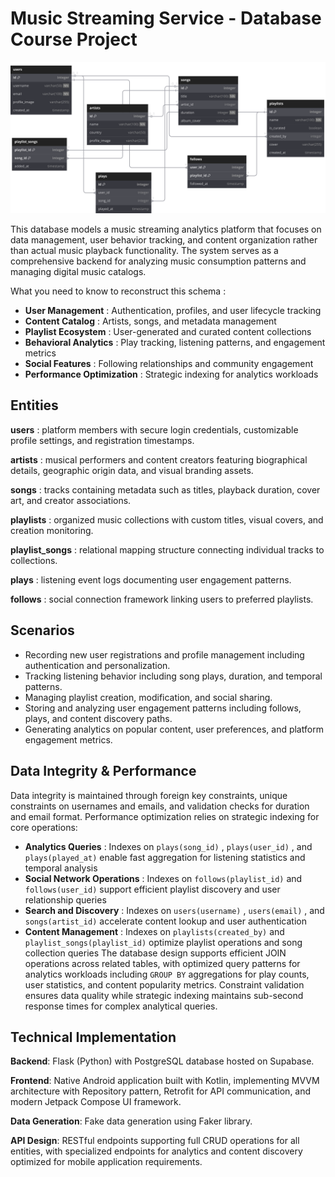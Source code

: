 # Music Streaming Service - Database Course Project

![Database Schema](schema.svg)

This database models a music streaming analytics platform that focuses on data management, user behavior tracking, and content organization rather than actual music playback functionality. 
The system serves as a comprehensive backend for analyzing music consumption patterns and managing digital music catalogs.

What you need to know to reconstruct this schema :

- **User Management** : Authentication, profiles, and user lifecycle tracking
- **Content Catalog** : Artists, songs, and metadata management
- **Playlist Ecosystem** : User-generated and curated content collections
- **Behavioral Analytics** : Play tracking, listening patterns, and engagement metrics
- **Social Features** : Following relationships and community engagement
- **Performance Optimization** : Strategic indexing for analytics workloads


## Entities

**users** : platform members with secure login credentials, customizable profile settings, and registration timestamps.

**artists** : musical performers and content creators featuring biographical details, geographic origin data, and visual branding assets.

**songs** : tracks containing metadata such as titles, playback duration, cover art, and creator associations.

**playlists** : organized music collections with custom titles, visual covers, and creation monitoring.

**playlist_songs** : relational mapping structure connecting individual tracks to collections.

**plays** : listening event logs documenting user engagement patterns.

**follows** : social connection framework linking users to preferred playlists.



## Scenarios

- Recording new user registrations and profile management including authentication and personalization.
- Tracking listening behavior including song plays, duration, and temporal patterns.
- Managing playlist creation, modification, and social sharing.
- Storing and analyzing user engagement patterns including follows, plays, and content discovery paths.
- Generating analytics on popular content, user preferences, and platform engagement metrics.

## Data Integrity & Performance
Data integrity is maintained through foreign key constraints, unique constraints on usernames and emails, and validation checks for duration and email format. Performance optimization relies on strategic indexing for core operations:

- **Analytics Queries** : Indexes on `plays(song_id)` , `plays(user_id)` , and `plays(played_at)` enable fast aggregation for listening statistics and temporal analysis
- **Social Network Operations** : Indexes on `follows(playlist_id)` and `follows(user_id)` support efficient playlist discovery and user relationship queries
- **Search and Discovery** : Indexes on `users(username)` , `users(email)` , and `songs(artist_id)` accelerate content lookup and user authentication
- **Content Management** : Indexes on `playlists(created_by)` and` playlist_songs(playlist_id)` optimize playlist operations and song collection queries
The database design supports efficient JOIN operations across related tables, with optimized query patterns for analytics workloads including `GROUP BY` aggregations for play counts, user statistics, and content popularity metrics. Constraint validation ensures data quality while strategic indexing maintains sub-second response times for complex analytical queries.

## Technical Implementation

**Backend**: Flask (Python) with PostgreSQL database hosted on Supabase.

**Frontend**: Native Android application built with Kotlin, implementing MVVM architecture with Repository pattern, Retrofit for API communication, and modern Jetpack Compose UI framework.

**Data Generation**: Fake data generation using Faker library.

**API Design**: RESTful endpoints supporting full CRUD operations for all entities, with specialized endpoints for analytics and content discovery optimized for mobile application requirements.

